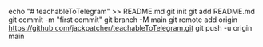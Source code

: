 echo "# teachableToTelegram" >> README.md
git init
git add README.md
git commit -m "first commit"
git branch -M main
git remote add origin https://github.com/jackpatcher/teachableToTelegram.git
git push -u origin main
